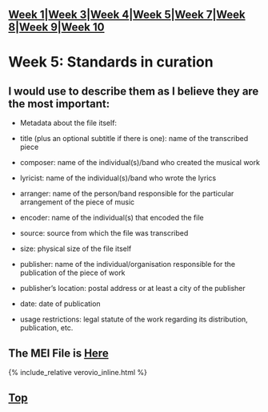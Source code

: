 [Week 1](Week1.md)|[Week 3](Week3.md)|[Week 4](Week4.md)|[Week 5](Week5.md)|[Week 7](Week7.md)|[Week 8](Week8.md)|[Week 9](Week9.md)|[Week 10](Week10.md)
---
# Week 5: Standards in curation
## I would use to describe them as I believe they are the most important:

- Metadata about the file itself:

- title (plus an optional subtitle if there is one): name of the transcribed piece
- composer: name of the individual(s)/band who created the musical work
- lyricist: name of the individual(s)/band who wrote the lyrics
- arranger: name of the person/band responsible for the particular arrangement of the piece of music
- encoder: name of the individual(s) that encoded the file
- source: source from which the file was transcribed
- size: physical size of the file itself
- publisher: name of the individual/organisation responsible for the publication of the piece of work
- publisher’s location: postal address or at least a city of the publisher
- date: date of publication
- usage restrictions: legal statute of the work regarding its distribution, publication, etc.

## The MEI File is [Here](data/Week5.mei)
{% include_relative verovio_inline.html %}

## <a href="#top" id="myBtn" title="Go to top">Top</a>
